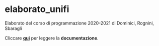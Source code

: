 # elaborato_unifi
Elaborato del corso di programmazione 2020-2021 di Dominici, Rognini, Sbaragli

Cliccare **[qui](DOCUMENTATION.md)** per leggere la **documentazione**.
